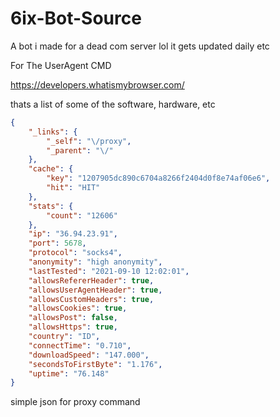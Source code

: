 # 6ix-Bot-Source
A bot i made for a dead com server lol it gets updated daily etc 






For The UserAgent CMD

https://developers.whatismybrowser.com/


thats a list of some of the software, hardware, etc







```json
{
    "_links": {
        "_self": "\/proxy",
        "_parent": "\/"
    },
    "cache": {
        "key": "1207905dc890c6704a8266f2404d0f8e74af06e6",
        "hit": "HIT"
    },
    "stats": {
        "count": "12606"
    },
    "ip": "36.94.23.91",
    "port": 5678,
    "protocol": "socks4",
    "anonymity": "high anonymity",
    "lastTested": "2021-09-10 12:02:01",
    "allowsRefererHeader": true,
    "allowsUserAgentHeader": true,
    "allowsCustomHeaders": true,
    "allowsCookies": true,
    "allowsPost": false,
    "allowsHttps": true,
    "country": "ID",
    "connectTime": "0.710",
    "downloadSpeed": "147.000",
    "secondsToFirstByte": "1.176",
    "uptime": "76.148"
}
```


simple json for proxy command
